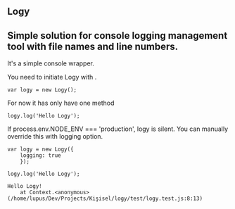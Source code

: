 Logy
---

Simple solution for console logging management tool with file names and line numbers.
---------------------------------------------------



It's a simple console wrapper.

You need to initiate Logy with .

    var logy = new Logy();


For now it has only have one method

    logy.log('Hello Logy');



If process.env.NODE_ENV === 'production', logy is silent. You can manually override this with logging option.

    var logy = new Logy({
        logging: true
        });

    logy.log('Hello Logy');

    Hello Logy!
        at Context.<anonymous> (/home/lupus/Dev/Projects/Kişisel/logy/test/logy.test.js:8:13)
